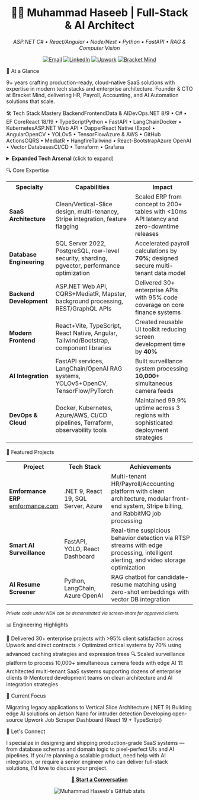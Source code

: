 <h1 align="center">👨‍💻 Muhammad Haseeb | Full-Stack & AI Architect</h1>
<p align="center">
  <em>ASP.NET C# • React/Angular • Node/Nest • Python • FastAPI • RAG & Computer Vision</em>
</p>
<p align="center">
  <a href="mailto:haseeb.butt416@gmail.com"><img src="https://img.shields.io/badge/Email-Contact-blue?style=flat-square&logo=gmail" alt="Email"/></a>
  <a href="https://pk.linkedin.com/in/haseeb-attaullah-69a027131"><img src="https://img.shields.io/badge/LinkedIn-Connect-blue?style=flat-square&logo=linkedin" alt="LinkedIn"/></a>
  <a href="https://www.upwork.com/freelancers/haseeb246"><img src="https://img.shields.io/badge/Upwork-Hire_Me-14a800?style=flat-square&logo=upwork" alt="Upwork"/></a>
  <a href="https://bracketmind.com"><img src="https://img.shields.io/badge/Bracket_Mind-CTO-orange?style=flat-square" alt="Bracket Mind"/></a>
</p>

💼 At a Glance

9+ years crafting production-ready, cloud-native SaaS solutions with expertise in modern tech stacks and enterprise architecture. Founder & CTO at Bracket Mind, delivering HR, Payroll, Accounting, and AI Automation solutions that scale.


🛠️ Tech Stack Mastery
BackendFrontendData & AIDevOps.NET 8/9 • C# • EF CoreReact 18/19 • TypeScriptPython • FastAPI • LangChainDocker • KubernetesASP.NET Web API • DapperReact Native (Expo) • AngularOpenCV • YOLOv5 • TensorFlowAzure & AWS • GitHub ActionsCQRS • MediatR • HangfireTailwind • React-BootstrapAzure OpenAI • Vector DatabasesCI/CD • Terraform • Grafana
<details>
<summary><strong>Expanded Tech Arsenal</strong> (click to expand)</summary>
<p align="center">
  <img src="https://img.shields.io/badge/.NET-512BD4?logo=dotnet&logoColor=white" />
  <img src="https://img.shields.io/badge/C%23-239120?logo=csharp&logoColor=white" />
  <img src="https://img.shields.io/badge/React-61DAFB?logo=react&logoColor=black" />
  <img src="https://img.shields.io/badge/Angular-DD0031?logo=angular&logoColor=white" />
  <img src="https://img.shields.io/badge/Python-3776AB?logo=python&logoColor=white" />
  <img src="https://img.shields.io/badge/FastAPI-009688?logo=fastapi&logoColor=white" />
  <img src="https://img.shields.io/badge/TypeScript-3178C6?logo=typescript&logoColor=white" />
  <img src="https://img.shields.io/badge/Azure-0089D6?logo=microsoftazure&logoColor=white" />
  <img src="https://img.shields.io/badge/AWS-232F3E?logo=amazonaws&logoColor=white" />
  <img src="https://img.shields.io/badge/SQL%20Server-CC2927?logo=microsoftsqlserver&logoColor=white" />
  <img src="https://img.shields.io/badge/PostgreSQL-336791?logo=postgresql&logoColor=white" />
  <img src="https://img.shields.io/badge/Docker-2496ED?logo=docker&logoColor=white" />
  <img src="https://img.shields.io/badge/Kubernetes-326CE5?logo=kubernetes&logoColor=white" />
</p>
</details>

🔍 Core Expertise
<table>
  <tr>
    <th>Specialty</th>
    <th>Capabilities</th>
    <th>Impact</th>
  </tr>
  <tr>
    <td><strong>SaaS Architecture</strong></td>
    <td>Clean/Vertical-Slice design, multi-tenancy, Stripe integration, feature flagging</td>
    <td>Scaled ERP from concept to 200+ tables with <10ms API latency and zero-downtime releases</td>
  </tr>
  <tr>
    <td><strong>Database Engineering</strong></td>
    <td>SQL Server 2022, PostgreSQL, row-level security, sharding, pgvector, performance optimization</td>
    <td>Accelerated payroll calculations by <strong>70%</strong>; designed secure multi-tenant data model</td>
  </tr>
  <tr>
    <td><strong>Backend Development</strong></td>
    <td>ASP.NET Web API, CQRS+MediatR, Mapster, background processing, REST/GraphQL APIs</td>
    <td>Delivered 30+ enterprise APIs with 95% code coverage on core finance systems</td>
  </tr>
  <tr>
    <td><strong>Modern Frontend</strong></td>
    <td>React+Vite, TypeScript, React Native, Angular, Tailwind/Bootstrap, component libraries</td>
    <td>Created reusable UI toolkit reducing screen development time by <strong>40%</strong></td>
  </tr>
  <tr>
    <td><strong>AI Integration</strong></td>
    <td>FastAPI services, LangChain/OpenAI RAG systems, YOLOv5+OpenCV, TensorFlow/PyTorch</td>
    <td>Built surveillance system processing <strong>10,000+</strong> simultaneous camera feeds</td>
  </tr>
  <tr>
    <td><strong>DevOps & Cloud</strong></td>
    <td>Docker, Kubernetes, Azure/AWS, CI/CD pipelines, Terraform, observability tools</td>
    <td>Maintained 99.9% uptime across 3 regions with sophisticated deployment strategies</td>
  </tr>
</table>

🚀 Featured Projects
<table>
  <tr>
    <th width="22%">Project</th>
    <th width="28%">Tech Stack</th>
    <th width="50%">Achievements</th>
  </tr>
  <tr>
    <td><strong>Emformance ERP</strong><br/><a href="https://emformance.com">emformance.com</a></td>
    <td>.NET 9, React 19, SQL Server, Azure</td>
    <td>Multi-tenant HR/Payroll/Accounting platform with clean architecture, modular front-end system, Stripe billing, and RabbitMQ job processing</td>
  </tr>
  <tr>
    <td><strong>Smart AI Surveillance</strong></td>
    <td>FastAPI, YOLO, React Dashboard</td>
    <td>Real-time suspicious behavior detection via RTSP streams with edge processing, intelligent alerting, and video storage optimization</td>
  </tr>
  <tr>
    <td><strong>AI Resume Screener</strong></td>
    <td>Python, LangChain, Azure OpenAI</td>
    <td>RAG chatbot for candidate-resume matching using zero-shot embeddings with vector DB integration</td>
  </tr>
</table>
<small><em>Private code under NDA can be demonstrated via screen-share for approved clients.</em></small>

📊 Engineering Highlights

🚀 Delivered 30+ enterprise projects with >95% client satisfaction across Upwork and direct contracts
⚡ Optimized critical systems by 70% using advanced caching strategies and expression trees
🔍 Scaled surveillance platform to process 10,000+ simultaneous camera feeds with edge AI
🏗️ Architected multi-tenant SaaS systems supporting dozens of enterprise clients
🌐 Mentored development teams on clean architecture and AI integration strategies


🔭 Current Focus

Migrating legacy applications to Vertical Slice Architecture (.NET 9)
Building edge AI solutions on Jetson Nano for intruder detection
Developing open-source Upwork Job Scraper Dashboard (React 19 + TypeScript)


🤝 Let's Connect

I specialize in designing and shipping production-grade SaaS systems — from database schemas and domain logic to pixel-perfect UIs and AI pipelines. If you're planning a scalable product, need help with AI integration, or require a senior engineer who can deliver full-stack solutions, I'd love to discuss your project.

<p align="center">
  <a href="mailto:haseeb.butt416@gmail.com"><strong>📧 Start a Conversation</strong></a>
</p>

<p align="center">
  <img src="https://github-readme-stats.vercel.app/api?username=haseeb246&show_icons=true&theme=react&hide_border=true" alt="Muhammad Haseeb's GitHub stats"/>
</p>
